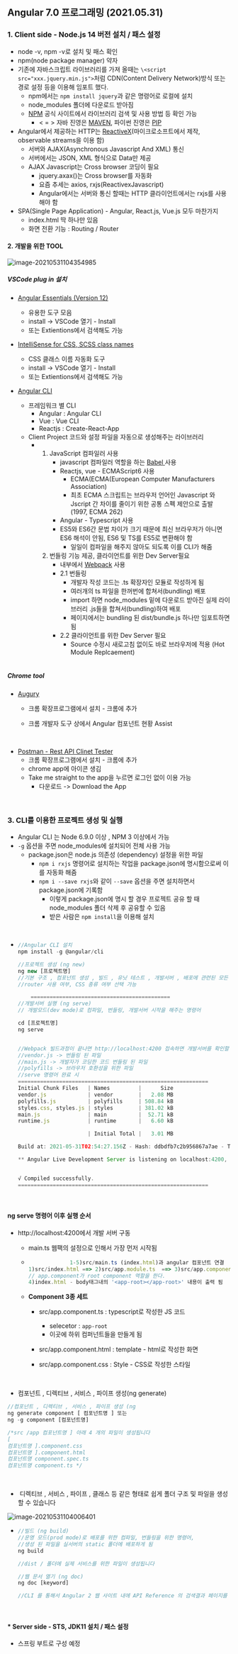 ## Angular 7.0 프로그래밍 (2021.05.31)

### 1. Client side - Node.js 14 버전 설치 / 패스 설정

- node -v, npm -v로 설치 및 패스 확인
- npm(node package manager) 약자
- 기존에 자바스크립트 라이브러리를 가져 올때는 `\<script src="xxx.jquery.min.js">`처럼 CDN(Content Delivery Network)방식 또는 경로 설정 등을 이용해 임포트 했다.
  - npm에서는 `npm install jquery`과 같은 명령어로 로컬에 설치
  - node_modules 폴더에 다운로드 받아짐 
  - [NPM](https://www.npmjs.com/) 공식 사이트에서 라이브러리 검색 및 사용 방법 등 확인 가능
    - < = > 자바 진영은 [MAVEN](https://mvnrepository.com/ ), 파이썬 진영은 [PIP](https://pypi.org/)
- Angular에서 제공하는 HTTP는 [ReactiveX](http://reactivex.io/)(마이크로소프트에서 제작, observable streams을 이용 함)
  - 서버와 AJAX(Asynchronous Javascript And XML) 통신
  - 서버에서는 JSON, XML 형식으로 Data만 제공
  - AJAX Javascript는 Cross browser 코딩이 필요
    - jquery.axax()는 Cross browser를 자동화
    - 요즘 추세는 axios, rxjs(ReactivexJavascript) 
    - Angular에서는 서버와 통신 할때는 HTTP 클라이언트에서는 rxjs를 사용해야 함
- SPA(Single Page Application) - Angular, React.js, Vue.js 모두 마찬가지
  - index.html 딱 하나만 있음
  - 화면 전환 기능 : Routing / Router

#### 2. 개발을 위한 TOOL

![image-20210531104354985](https://github.com/ktae23/TIL/blob/master/angular/imgs/image-20210531104354985.png)

##### VSCode plug in 설치

- [Angular Essentials (Version 12)](https://marketplace.visualstudio.com/items?itemName=johnpapa.angular-essentials)

  - 유용한 도구 모음
  - install -> VSCode 열기 - Install
  - 또는 Extientions에서 검색해도 가능

- [IntelliSense for CSS, SCSS class names](https://marketplace.visualstudio.com/items?itemName=gencer.html-slim-scss-css-class-completion)

  - CSS 클래스 이름 자동화 도구
  - install -> VSCode 열기 - Install
  - 또는 Extientions에서 검색해도 가능

- [Angular CLI](https://angular.io/cli)

  - 프레임워크 별 CLI
    - Angular : Angular CLI
    - Vue : Vue CLI
    - Reactjs : Create-React-App
  - Client Project 코드와 설정 파일을 자동으로 생성해주는 라이브러리
    - 1. JavaScript 컴파일러 사용
         - javascript 컴파일러 역할을 하는 [Babel ](https://babeljs.io/) 사용
         - Reactjs, vue - ECMAScript6 사용
           - ECMA(ECMA(European Computer Manufacturers Association)
           - 최초 ECMA 스크립트는 브라우저 언어인 Javascript 와 Jscript 간 차이를 줄이기 위한 공통 스펙 제안으로 출발 (1997, ECMA 262)
         - Angular - Typescript 사용
         - ES5와 ES6간 문법 차이가 크기 때문에 최신 브라우저가 아니면 ES6 해석이 안됨, ES6 및 TS를 ES5로 변환해야 함
           - 일일이 컴파일을 해주지 않아도 되도록 이를 CLI가 해줌
      2. 번들링 기능 제공, 클라이언트를 위한 Dev Server필요
         - 내부에서 [Webpack](https://webpack.js.org/) 사용
         - 2.1 번들링
           - 개발자 작성 코드는 .ts 확장자인 모듈로 작성하게 됨
           - 여러개의 ts 파일을 한꺼번에 합쳐서(bundling) 배포
           - import 하면 node_modules 밑에 다운로드 받아진 실제 라이브러리 .js들을 합쳐서(bundling)하여 배포
           - 페이지에서는 bundling  된 dist/bundle.js 하나만 임포트하면 됨
         - 2.2 클라이언트를 위한 Dev Server 필요
           - Source 수정시 새로고침 없이도 바로 브라우저에 적용 (Hot Module Replcaement)

  <br/>

##### Chrome tool

- [Augury](https://chrome.google.com/webstore/search/augury?hl=ko&) 

  - 크롬 확장프로그램에서 설치 - 크롬에 추가

  - 크롬 개발자 도구 상에서 Angular 컴포넌트 현황 Assist

<br/>

- [Postman - Rest API Clinet Tester](https://chrome.google.com/webstore/detail/postman/fhbjgbiflinjbdggehcddcbncdddomop?hl=ko)
  - 크롬 확장프로그램에서 설치 - 크롬에 추가
  - chrome app에 아이콘 생김
  - Take me straight to the app을 누르면 로그인 없이 이용 가능
    - 다운로드 -> Download the App

<br/>

### 3. CLI를 이용한 프로젝트 생성 및 실행

- Angular CLI 는 Node 6.9.0 이상 , NPM 3 이상에서 가능
- `-g` 옵션을 주면 node_modules에 설치되어 전체 사용 가능
  - package.json은 node.js 의존성 (dependency) 설정을 위한 파일
    - `npm i rxjs` 명령어로 설치하는 작업을 package.json에 명시함으로써 이를 자동화 해줌
    - `npm i --save rxjs`와 같이 `--save` 옵션을 주면 설치하면서 package.json에 기록함
      - 이렇게 package.json에 명시 할 경우 프로젝트 공유 할 때 node_modules 폴더 삭제 후 공유할 수 있음
      - 받은 사람은 `npm install`을 이용해 설치

<br/>

- ``` javascript
  //Angular CLI 설치
  npm install -g @angular/cli
  
  //프로젝트 생성 (ng new)
  ng new [프로젝트명]
  //기본 구조 , 컴포넌트 생성 , 빌드 , 유닛 테스트 , 개발서버 , 배포에 관련된 모든 의존성 라이브러리를 설치합니다
  //router 사용 여부, CSS 종류 여부 선택 가능
  
      ============================================    
  //개발서버 실행 (ng serve)
  // 개발모드(dev mode)로 컴파일, 번들링, 개발서버 시작을 해주는 명령어
  
  cd [프로젝트명]
  ng serve
  
  
  //Webpack 빌드과정이 끝나면 http://localhost:4200 접속하면 개발서버를 확인할 수 있습니다
  //vendor.js -> 번들링 된 파일
  //main.js -> 개발자가 코딩한 코드 번들링 된 파일
  //polyfills -> 브라우저 호환성을 위한 파일
  //serve 명령어 완료 시
  ============================================================
  Initial Chunk Files   | Names         |      Size
  vendor.js             | vendor        |   2.08 MB
  polyfills.js          | polyfills     | 508.84 kB
  styles.css, styles.js | styles        | 381.02 kB
  main.js               | main          |  52.71 kB
  runtime.js            | runtime       |   6.60 kB
  
                        | Initial Total |   3.01 MB
  
  Build at: 2021-05-31T02:54:27.156Z - Hash: ddbdfb7c2b956867a7ae - Time: 20973ms
  
  ** Angular Live Development Server is listening on localhost:4200, open your browser on http://localhost:4200/ **
  
  
  √ Compiled successfully.
  ============================================================
  ```

<br/>

#### ng serve 명령어 이후 실행 순서

- http://localhost:4200에서 개발 서버 구동

  - main.ts 웹팩의 설정으로 인해서 가장 먼저 시작됨                 

  - ```javascript
    			 1-5)src/main.ts (index.html)과 angular 컴포넌트 연결
    1)src/index.html ==> 2)src/app.module.ts  ==> 3)src/app.component.ts
    // app.component가 root component 역할을 한다.
    4)index.html - body태그내의 '<app-root></app-root>' 내용이 출력 됨
    ```

  - **Component 3종 세트**

    - src/app.component.ts : typescript로 작성한 JS 코드
      - selecetor : `app-root`
      - 이곳에 하위 컴퍼넌트들을 만들게 됨

    - src/app.component.html : template - html로 작성한 화면

    - src/app.component.css : Style - CSS로 작성한 스타일

<br/>

- 컴포넌트 , 디렉티브 , 서비스 , 파이프 생성(ng generate)

```javascript
//컴포넌트 , 디렉티브 , 서비스 , 파이프 생성 (ng
ng generate component [ 컴포넌트명 ] 또는
ng -g component [컴포넌트명]

/*src /app 컴포넌트명 ] 아래 4 개의 파일이 생성됩니다
[
컴포넌트명 ].component.css
컴포넌트명 ].component.html
컴포넌트명 component.spec.ts
컴포넌트명 component.ts */
```

<br/>

- ​	디렉티브 , 서비스 , 파이프 , 클래스 등 같은 형태로 쉽게 폴더 구조 및 파일을 생성할 수 있습니다

![image-20210531104006401](https://github.com/ktae23/TIL/blob/master/angular/imgs/image-20210531104006401.png)

- ```javascript
  //빌드 (ng build)
  //운영 모드(prod mode)로 배포를 위한 컴파일, 번들링을 위한 명령어,
  //생성 된 파일을 실서버의 static 폴더에 배포하게 됨
  ng build
  
  //dist / 폴더에 실제 서비스를 위한 파일이 생성됩니다
  
  //웹 문서 열기 (ng doc)
  ng doc [keyword]
  
  //CLI 를 통해서 Angular 2 웹 사이트 내에 API Reference 의 검색결과 페이지를 열어줍니다
  ```

<br/>





#### *  Server side - STS, JDK11 설치 /  패스 설정

- 스프링 부트로 구성 예정

<br/>

